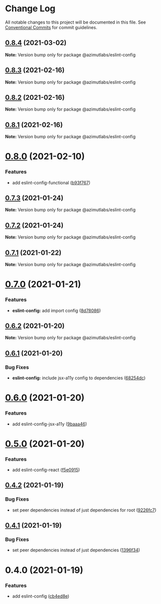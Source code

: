 # Change Log

All notable changes to this project will be documented in this file.
See [Conventional Commits](https://conventionalcommits.org) for commit guidelines.

## [0.8.4](https://github.com/azimutlabs/eslint/compare/@azimutlabs/eslint-config@0.8.3...@azimutlabs/eslint-config@0.8.4) (2021-03-02)

**Note:** Version bump only for package @azimutlabs/eslint-config





## [0.8.3](https://github.com/azimutlabs/eslint/compare/@azimutlabs/eslint-config@0.8.2...@azimutlabs/eslint-config@0.8.3) (2021-02-16)

**Note:** Version bump only for package @azimutlabs/eslint-config





## [0.8.2](https://github.com/azimutlabs/eslint/compare/@azimutlabs/eslint-config@0.8.1...@azimutlabs/eslint-config@0.8.2) (2021-02-16)

**Note:** Version bump only for package @azimutlabs/eslint-config





## [0.8.1](https://github.com/azimutlabs/eslint/compare/@azimutlabs/eslint-config@0.8.0...@azimutlabs/eslint-config@0.8.1) (2021-02-16)

**Note:** Version bump only for package @azimutlabs/eslint-config





# [0.8.0](https://github.com/azimutlabs/eslint/compare/@azimutlabs/eslint-config@0.7.3...@azimutlabs/eslint-config@0.8.0) (2021-02-10)


### Features

* add eslint-config-functional ([b93f767](https://github.com/azimutlabs/eslint/commit/b93f76743835c8eae24339f199662e8dbcfcfb96))





## [0.7.3](https://github.com/azimutlabs/eslint/compare/@azimutlabs/eslint-config@0.7.2...@azimutlabs/eslint-config@0.7.3) (2021-01-24)

**Note:** Version bump only for package @azimutlabs/eslint-config





## [0.7.2](https://github.com/azimutlabs/eslint/compare/@azimutlabs/eslint-config@0.7.1...@azimutlabs/eslint-config@0.7.2) (2021-01-24)

**Note:** Version bump only for package @azimutlabs/eslint-config





## [0.7.1](https://github.com/azimutlabs/eslint/compare/@azimutlabs/eslint-config@0.7.0...@azimutlabs/eslint-config@0.7.1) (2021-01-22)

**Note:** Version bump only for package @azimutlabs/eslint-config





# [0.7.0](https://github.com/azimutlabs/eslint/compare/@azimutlabs/eslint-config@0.6.2...@azimutlabs/eslint-config@0.7.0) (2021-01-21)


### Features

* **eslint-config:** add import config ([8d78086](https://github.com/azimutlabs/eslint/commit/8d780864de13724f92bf1129c59823b95d588f8b))





## [0.6.2](https://github.com/azimutlabs/eslint/compare/@azimutlabs/eslint-config@0.6.1...@azimutlabs/eslint-config@0.6.2) (2021-01-20)

**Note:** Version bump only for package @azimutlabs/eslint-config





## [0.6.1](https://github.com/azimutlabs/eslint/compare/@azimutlabs/eslint-config@0.6.0...@azimutlabs/eslint-config@0.6.1) (2021-01-20)


### Bug Fixes

* **eslint-config:** include jsx-a11y config to dependencies ([68254dc](https://github.com/azimutlabs/eslint/commit/68254dce234d845e659d4615295cd362e3ac7a63))





# [0.6.0](https://github.com/azimutlabs/eslint/compare/@azimutlabs/eslint-config@0.5.0...@azimutlabs/eslint-config@0.6.0) (2021-01-20)


### Features

* add eslint-config-jsx-a11y ([9baaa46](https://github.com/azimutlabs/eslint/commit/9baaa469ed20e23ab14e3651f726c7d18c909c03))





# [0.5.0](https://github.com/azimutlabs/eslint/compare/@azimutlabs/eslint-config@0.4.2...@azimutlabs/eslint-config@0.5.0) (2021-01-20)


### Features

* add eslint-config-react ([f5e0915](https://github.com/azimutlabs/eslint/commit/f5e0915542c5880c29a2ab9032133be770d9e500))





## [0.4.2](https://github.com/azimutlabs/eslint/compare/@azimutlabs/eslint-config@0.4.1...@azimutlabs/eslint-config@0.4.2) (2021-01-19)


### Bug Fixes

* set peer dependencies instead of just dependencies for root ([9226fc7](https://github.com/azimutlabs/eslint/commit/9226fc7d86a43a591ef3bb83eabc4660ed5ba0b0))





## [0.4.1](https://github.com/azimutlabs/eslint/compare/@azimutlabs/eslint-config@0.4.0...@azimutlabs/eslint-config@0.4.1) (2021-01-19)


### Bug Fixes

* set peer dependencies instead of just dependencies ([1396f34](https://github.com/azimutlabs/eslint/commit/1396f346ef2014b9d52d62d0e8a97f5a11cd7f71))





# 0.4.0 (2021-01-19)


### Features

* add eslint-config ([cb4ed8e](https://github.com/azimutlabs/eslint/commit/cb4ed8e7c539cb1a6d4264391a4bdb0dfdfae9e0))
